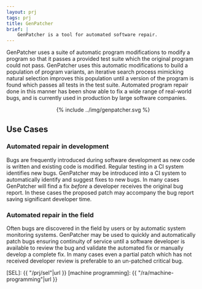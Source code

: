 ```yaml
---
layout: prj
tags: prj
title: GenPatcher
brief: |
    GenPatcher is a tool for automated software repair.
---
```


GenPatcher uses a suite of automatic program modifications to modify a
program so that it passes a provided test suite which the original
program could not pass.  GenPatcher uses this automatic modifications
to build a population of program variants, an iterative search process
mimicking natural selection improves this population until a version
of the program is found which passes all tests in the test suite.
Automated program repair done in this manner has been show able to fix
a wide range of real-world bugs, and is currently used in production
by large software companies.

<center class="w3-text-light-grey gt-smaller-on-small">
  {% include ../img/genpatcher.svg %}
</center>

## Use Cases

### Automated repair in development
Bugs are frequently introduced during software development as new code
is written and existing code is modified.  Regular testing in a CI
system identifies new bugs.  GenPatcher may be introduced into a CI
system to automatically identify and suggest fixes to new bugs.  In
many cases GenPatcher will find a fix *before* a developer receives
the original bug report.  In these cases the proposed patch may
accompany the bug report saving significant developer time.

### Automated repair in the field
Often bugs are discovered in the field by users or by automatic system
monitoring systems.  GenPatcher may be used to quickly and
automatically patch bugs ensuring continuity of service until a
software developer is available to review the bug and validate the
automated fix or manually develop a complete fix.  In many cases even
a partial patch which has not received developer review is preferable
to an un-patched critical bug.


[SEL]: {{ "/prj/sel"|url }}
[machine programming]: {{ "/ra/machine-programming"|url }}
